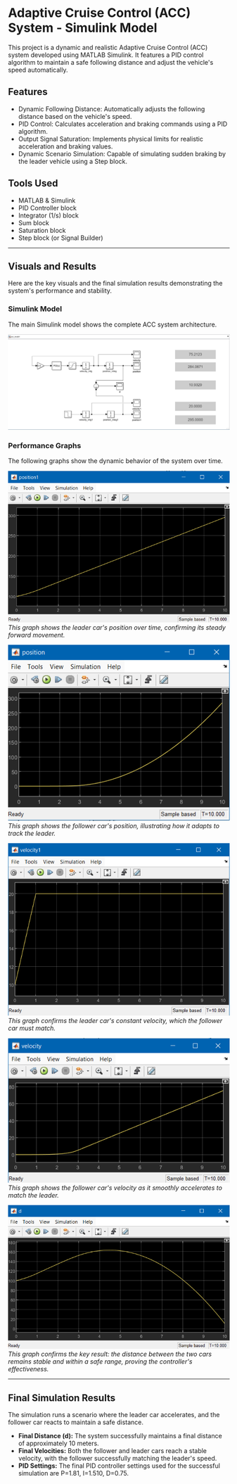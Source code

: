 # Adaptive Cruise Control (ACC) System - Simulink Model

This project is a dynamic and realistic Adaptive Cruise Control (ACC) system developed using MATLAB Simulink. It features a PID control algorithm to maintain a safe following distance and adjust the vehicle's speed automatically.

## Features

- Dynamic Following Distance: Automatically adjusts the following distance based on the vehicle's speed.
- PID Control: Calculates acceleration and braking commands using a PID algorithm.
- Output Signal Saturation: Implements physical limits for realistic acceleration and braking values.
- Dynamic Scenario Simulation: Capable of simulating sudden braking by the leader vehicle using a Step block.

## Tools Used

- MATLAB & Simulink
- PID Controller block
- Integrator (1/s) block
- Sum block
- Saturation block
- Step block (or Signal Builder)

---

## Visuals and Results

Here are the key visuals and the final simulation results demonstrating the system's performance and stability.

### Simulink Model

The main Simulink model shows the complete ACC system architecture.

![Simulink Model](https://github.com/BeratKutluer/Adaptive-Cruise-Control/blob/main/model.png)

### Performance Graphs

The following graphs show the dynamic behavior of the system over time.

![Leader Car Position](https://github.com/BeratKutluer/Adaptive-Cruise-Control/blob/main/position1.png)
*This graph shows the leader car's position over time, confirming its steady forward movement.*

![Follower Car Position](https://github.com/BeratKutluer/Adaptive-Cruise-Control/blob/main/position.png)
*This graph shows the follower car's position, illustrating how it adapts to track the leader.*

![Leader Car Velocity](https://github.com/BeratKutluer/Adaptive-Cruise-Control/blob/main/velocity1.png)
*This graph confirms the leader car's constant velocity, which the follower car must match.*

![Follower Car Velocity](https://github.com/BeratKutluer/Adaptive-Cruise-Control/blob/main/velocity.png)
*This graph shows the follower car's velocity as it smoothly accelerates to match the leader.*

![Distance (d) between Cars](https://github.com/BeratKutluer/Adaptive-Cruise-Control/blob/main/d.png)
*This graph confirms the key result: the distance between the two cars remains stable and within a safe range, proving the controller's effectiveness.*

---

## Final Simulation Results

The simulation runs a scenario where the leader car accelerates, and the follower car reacts to maintain a safe distance.

* **Final Distance (d):** The system successfully maintains a final distance of approximately 10 meters.
* **Final Velocities:** Both the follower and leader cars reach a stable velocity, with the follower successfully matching the leader's speed.
* **PID Settings:** The final PID controller settings used for the successful simulation are P=1.81, I=1.510, D=0.75.
